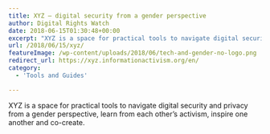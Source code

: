 ```yaml
---
title: XYZ – digital security from a gender perspective
author: Digital Rights Watch
date: 2018-06-15T01:30:48+00:00
excerpt: "XYZ is a space for practical tools to navigate digital security and privacy from a gender perspective, learn from each other's activism, inspire one another and co-create."
url: /2018/06/15/xyz/
featureImage: /wp-content/uploads/2018/06/tech-and-gender-no-logo.png
redirect_url: https://xyz.informationactivism.org/en/
category:
  - 'Tools and Guides'

---
```

XYZ is a space for practical tools to navigate digital security and privacy from a gender perspective, learn from each other&#8217;s activism, inspire one another and co-create.
